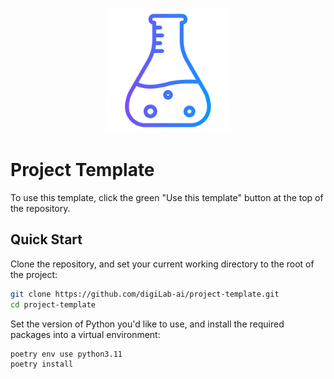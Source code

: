<p align="center">
  <img src="./assets/logos/experiment.png" alt="Repository icon" width="200" />
</p>

# Project Template

To use this template, click the green "Use this template" button at the top of the repository.

## Quick Start

Clone the repository, and set your current working directory to the root of the project:

```bash
git clone https://github.com/digiLab-ai/project-template.git
cd project-template
```

Set the version of Python you'd like to use, and install the required packages into a virtual environment:

```bash
poetry env use python3.11
poetry install
```
